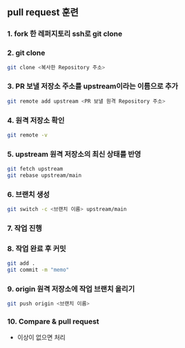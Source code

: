 ## pull request 훈련

### 1. fork 한 레퍼지토리 ssh로 git clone

### 2. git clone
```bash
git clone <복사한 Repository 주소>
```
### 3. PR 보낼 저장소 주소를 upstream이라는 이름으로 추가
```bash
git remote add upstream <PR 보낼 원격 Repository 주소>
```
### 4. 원격 저장소 확인 
```bash
git remote -v
```
### 5. upstream 원격 저장소의 최신 상태를 반영
```bash
git fetch upstream
git rebase upstream/main
```

### 6. 브랜치 생성
```bash
git switch -c <브랜치 이름> upstream/main
```
### 7. 작업 진행

### 8. 작업 완료 후 커밋
```bash
git add .
git commit -m "memo"
```

### 9. origin 원격 저장소에 작업 브랜치 올리기
```bash
git push origin <브랜치 이름>
```

### 10. Compare & pull request
- 이상이 없으면 처리